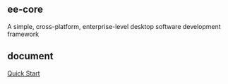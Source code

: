 ## ee-core
A simple, cross-platform, enterprise-level desktop software development framework

## document
[Quick Start](https://www.kaka996.com/pages/85c531/)
